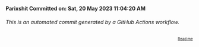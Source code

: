 **Parixshit Committed on: Sat, 20 May 2023 11:04:20 AM** <!-- 256bcd25-ea7a-460a-8dc7-1bcd63fd05c7 -->

###### This is an automated commit generated by a GitHub Actions workflow.

<div align="right"><sub><sup><a href="https://github.com/Parixshit/AutoCommit.git">Read me</a></sup></sub></div>

